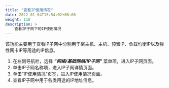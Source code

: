 ```yaml
---
title: "查看IP使用情况"
date: 2022-01-04T15:54:02+08:00
weight: 110
description: >
    查看IP子网下的IP使用情况
---
```


该功能主要用于查看IP子网中分别用于宿主机、主机、预留IP、负载均衡IP以及弹性网卡IP等用途的IP信息。

1. 在左侧导航栏，选择 **_"网络/基础网络/IP子网"_** 菜单项，进入IP子网页面。
2. 单击IP子网名称项，进入IP子网详情页面。
2. 单击“IP使用情况”页签，进入IP使用情况页面。
3. 查看IP子网中用于各类用途的IP地址信息。